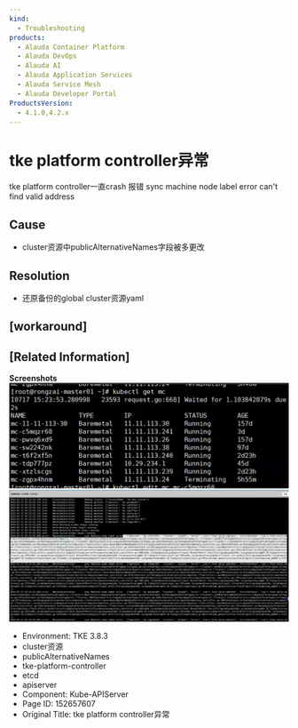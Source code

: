 ```yaml
---
kind:
  - Troubleshooting
products:
  - Alauda Container Platform
  - Alauda DevOps
  - Alauda AI
  - Alauda Application Services
  - Alauda Service Mesh
  - Alauda Developer Portal
ProductsVersion:
  - 4.1.0,4.2.x
---
```

<!-- A type of document that involves encountering a fault, diagnosing it, performing root cause analysis, and providing solutions. -->

# tke platform controller异常

tke platform controller一直crash 报错 sync machine node label error can't find valid address

## Cause
- cluster资源中publicAlternativeNames字段被多更改

## Resolution
- 还原备份的global cluster资源yaml

## [workaround]

## [Related Information]
**Screenshots**
![](assets/tke-platform-controlleryi-chang/image2023-7-18_15-48-0.png)
![](assets/tke-platform-controlleryi-chang/image2023-7-18_15-48-23.png)
- Environment: TKE 3.8.3
- cluster资源
- publicAlternativeNames
- tke-platform-controller
- etcd
- apiserver
- Component: Kube-APIServer
- Page ID: 152657607
- Original Title: tke platform controller异常

